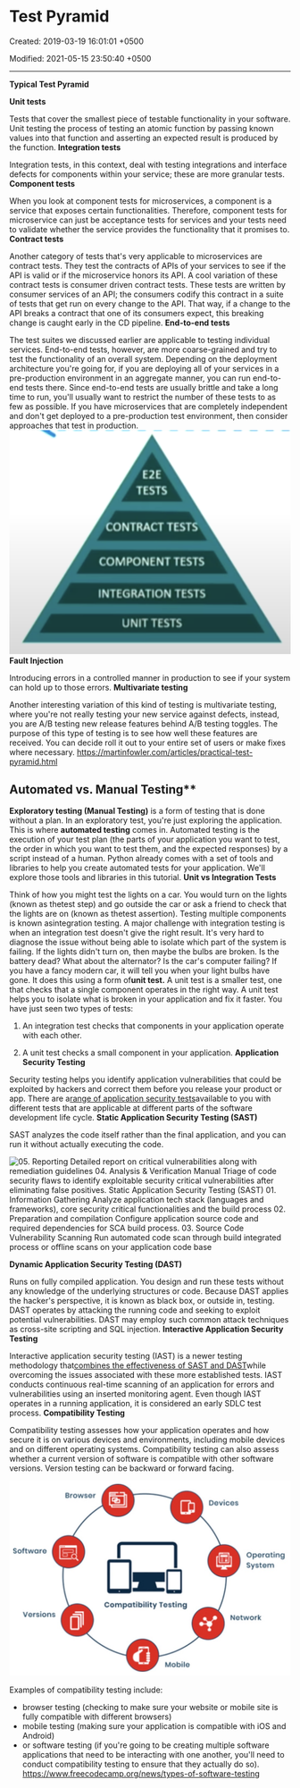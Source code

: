 # Test Pyramid

Created: 2019-03-19 16:01:01 +0500

Modified: 2021-05-15 23:50:40 +0500

---

**Typical Test Pyramid**

**Unit tests**

Tests that cover the smallest piece of testable functionality in your software.
Unit testing the process of testing an atomic function by passing known values into that function and asserting an expected result is produced by the function.
**Integration tests**

Integration tests, in this context, deal with testing integrations and interface defects for components within your service; these are more granular tests.
**Component tests**

When you look at component tests for microservices, a component is a service that exposes certain functionalities. Therefore, component tests for microservice can just be acceptance tests for services and your tests need to validate whether the service provides the functionality that it promises to.
**Contract tests**

Another category of tests that's very applicable to microservices are contract tests. They test the contracts of APIs of your services to see if the API is valid or if the microservice honors its API. A cool variation of these contract tests is consumer driven contract tests. These tests are written by consumer services of an API; the consumers codify this contract in a suite of tests that get run on every change to the API. That way, if a change to the API breaks a contract that one of its consumers expect, this breaking change is caught early in the CD pipeline.
**End-to-end tests**

The test suites we discussed earlier are applicable to testing individual services. End-to-end tests, however, are more coarse-grained and try to test the functionality of an overall system. Depending on the deployment architecture you're going for, if you are deploying all of your services in a pre-production environment in an aggregate manner, you can run end-to-end tests there. Since end-to-end tests are usually brittle and take a long time to run, you'll usually want to restrict the number of these tests to as few as possible. If you have microservices that are completely independent and don't get deployed to a pre-production test environment, then consider approaches that test in production.
![E2E CONTRACT TESTS COMPONENT TESTS INTEGRATION TESTS UNIT TESTS ](media/Test-Pyramid-image1.png)
**Fault Injection**

Introducing errors in a controlled manner in production to see if your system can hold up to those errors.
**Multivariate testing**

Another interesting variation of this kind of testing is multivariate testing, where you're not really testing your new service against defects, instead, you are A/B testing new release features behind A/B testing toggles. The purpose of this type of testing is to see how well these features are received. You can decide roll it out to your entire set of users or make fixes where necessary.
<https://martinfowler.com/articles/practical-test-pyramid.html>

## Automated vs. Manual Testing**

**Exploratory testing (Manual Testing)** is a form of testing that is done without a plan. In an exploratory test, you're just exploring the application.
This is where **automated testing** comes in. Automated testing is the execution of your test plan (the parts of your application you want to test, the order in which you want to test them, and the expected responses) by a script instead of a human. Python already comes with a set of tools and libraries to help you create automated tests for your application. We'll explore those tools and libraries in this tutorial.
**Unit vs Integration Tests**

Think of how you might test the lights on a car. You would turn on the lights (known as thetest step) and go outside the car or ask a friend to check that the lights are on (known as thetest assertion). Testing multiple components is known asintegration testing.
A major challenge with integration testing is when an integration test doesn't give the right result. It's very hard to diagnose the issue without being able to isolate which part of the system is failing. If the lights didn't turn on, then maybe the bulbs are broken. Is the battery dead? What about the alternator? Is the car's computer failing?
If you have a fancy modern car, it will tell you when your light bulbs have gone. It does this using a form of**unit test.**
A unit test is a smaller test, one that checks that a single component operates in the right way. A unit test helps you to isolate what is broken in your application and fix it faster.
You have just seen two types of tests:

1.  An integration test checks that components in your application operate with each other.

2.  A unit test checks a small component in your application.
**Application Security Testing**

Security testing helps you identify application vulnerabilities that could be exploited by hackers and correct them before you release your product or app.
There are a[range of application security tests](https://securityboulevard.com/2020/03/application-security-testing-trends-in-2020/)available to you with different tests that are applicable at different parts of the software development life cycle.
**Static Application Security Testing (SAST)**

SAST analyzes the code itself rather than the final application, and you can run it without actually executing the code.

![05. Reporting Detailed report on critical vulnerabilities along with remediation guidelines 04. Analysis & Verification Manual Triage of code security flaws to identify exploitable security critical vulnerabilities after eliminating false positives. Static Application Security Testing (SAST) 01. Information Gathering Analyze application tech stack (languages and frameworks), core security critical functionalities and the build process 02. Preparation and compilation Configure application source code and required dependencies for SCA build process. 03. Source Code Vulnerability Scanning Run automated code scan through build integrated process or offline scans on your application code base ](media/Test-Pyramid-image2.jpeg)

**Dynamic Application Security Testing (DAST)**

Runs on fully compiled application. You design and run these tests without any knowledge of the underlying structures or code.
Because DAST applies the hacker's perspective, it is known as black box, or outside in, testing.
DAST operates by attacking the running code and seeking to exploit potential vulnerabilities. DAST may employ such common attack techniques as cross-site scripting and SQL injection.
**Interactive Application Security Testing**

Interactive application security testing (IAST) is a newer testing methodology that[combines the effectiveness of SAST and DAST](https://developer.ibm.com/recipes/tutorials/what-is-interactive-application-security-testing/)while overcoming the issues associated with these more established tests.
IAST conducts continuous real-time scanning of an application for errors and vulnerabilities using an inserted monitoring agent. Even though IAST operates in a running application, it is considered an early SDLC test process.
**Compatibility Testing**

Compatibility testing assesses how your application operates and how secure it is on various devices and environments, including mobile devices and on different operating systems.
Compatibility testing can also assess whether a current version of software is compatible with other software versions. Version testing can be backward or forward facing.

![Devices Software Browser Compatibility Testing Operating System Network Versions 1 Mobile ](media/Test-Pyramid-image3.jpg)

Examples of compatibility testing include:
-   browser testing (checking to make sure your website or mobile site is fully compatible with different browsers)
-   mobile testing (making sure your application is compatible with iOS and Android)
-   or software testing (if you're going to be creating multiple software applications that need to be interacting with one another, you'll need to conduct compatibility testing to ensure that they actually do so).
<https://www.freecodecamp.org/news/types-of-software-testing>
